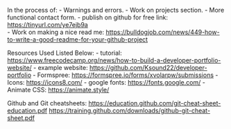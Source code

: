 In the process of:
    - Warnings and errors.
    - Work on projects section.
    - More functional contact form.
    - publish on github for free 
    link: https://tinyurl.com/ye7ejb9a  
    - Work on making a nice read me:
    https://bulldogjob.com/news/449-how-to-write-a-good-readme-for-your-github-project

Resources Used Listed Below:
    - tutorial: https://www.freecodecamp.org/news/how-to-build-a-developer-portfolio-website/
    - example website: https://github.com/Ksound22/developer-portfolio
    - Formspree: https://formspree.io/forms/xvolarpw/submissions
    - Icons: https://icons8.com/
    - google fonts: https://fonts.google.com/
    - Animate CSS: https://animate.style/

Github and Git cheatsheets:
https://education.github.com/git-cheat-sheet-education.pdf
https://training.github.com/downloads/github-git-cheat-sheet.pdf


